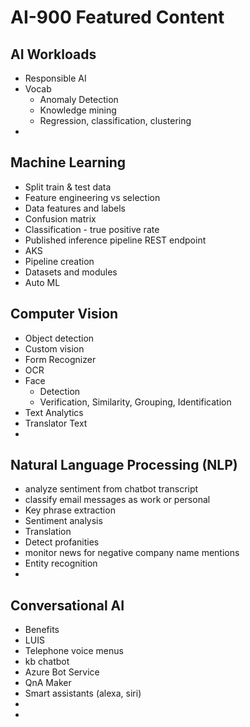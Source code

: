 # AI-900 Featured Content

## AI Workloads

* Responsible AI
* Vocab
    * Anomaly Detection
    * Knowledge mining
    * Regression, classification, clustering
*

## Machine Learning

* Split train & test data
* Feature engineering vs selection
* Data features and labels
* Confusion matrix
* Classification - true positive rate
* Published inference pipeline REST endpoint
* AKS
* Pipeline creation
* Datasets and modules
* Auto ML

## Computer Vision

* Object detection
* Custom vision
* Form Recognizer
* OCR
* Face
    * Detection
    * Verification, Similarity, Grouping, Identification
* Text Analytics
* Translator Text
*


## Natural Language Processing (NLP)

* analyze sentiment from chatbot transcript
* classify email messages as work or personal
* Key phrase extraction
* Sentiment analysis
* Translation
* Detect profanities
* monitor news for negative company name mentions
* Entity recognition
*


## Conversational AI

* Benefits
* LUIS
* Telephone voice menus
* kb chatbot
* Azure Bot Service
* QnA Maker
* Smart assistants (alexa, siri)
*
*